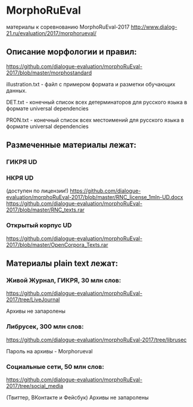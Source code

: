# MorphoRuEval
материалы к соревнованию MorphoRuEval-2017
http://www.dialog-21.ru/evaluation/2017/morphorueval/ 

## Описание морфологии и правил:
https://github.com/dialogue-evaluation/morphoRuEval-2017/blob/master/morphostandard

illustration.txt - файл с примером формата и разметки обучающих данных.

DET.txt - конечный список всех детерминаторов для русского языка в формате universal dependencies

PRON.txt -  конечный список всех местоимений для русского языка в формате universal dependencies


## Размеченные материалы лежат:
### ГИКРЯ UD

### НКРЯ UD
(доступен по лицензии!) 
https://github.com/dialogue-evaluation/morphoRuEval-2017/blob/master/RNC_license_1mln-UD.docx
https://github.com/dialogue-evaluation/morphoRuEval-2017/blob/master/RNC_texts.rar

### Открытый корпус UD
https://github.com/dialogue-evaluation/morphoRuEval-2017/blob/master/OpenCorpora_Texts.rar

## Материалы plain text лежат:
### Живой Журнал, ГИКРЯ, 30 млн слов:

https://github.com/dialogue-evaluation/morphoRuEval-2017/tree/LiveJournal

Архивы не запаролены

### Либрусек, 300 млн слов:

https://github.com/dialogue-evaluation/morphoRuEval-2017/tree/librusec

Пароль на архивы - Morphorueval

### Социальные сети, 50 млн слов:

https://github.com/dialogue-evaluation/morphoRuEval-2017/tree/social_media

(Твиттер, ВКонтакте и Фейсбук)
Архивы не запаролены
